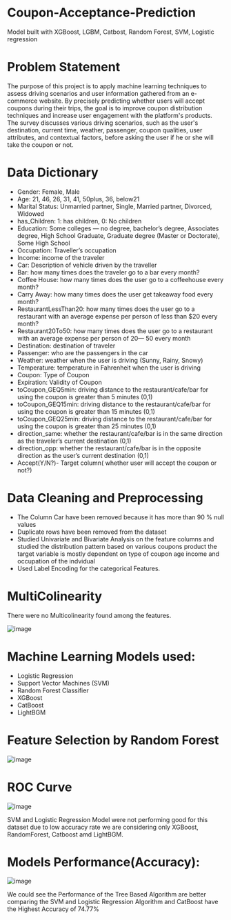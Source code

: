 # Coupon-Acceptance-Prediction
Model built with XGBoost, LGBM, Catbost, Random Forest, SVM, Logistic regression

# Problem Statement
The purpose of this project is to apply machine learning techniques to assess driving scenarios and user information gathered from an e-commerce website. By precisely predicting whether users will accept coupons during their trips, the goal is to improve coupon distribution techniques and increase user engagement with the platform's products.
 The survey discusses various driving scenarios, such as the user's destination, current time, weather, passenger, coupon qualities, user attributes, and contextual factors, before asking the user if he or she will take the coupon or not.

 # Data Dictionary

- Gender: Female, Male
- Age: 21, 46, 26, 31, 41, 50plus, 36, below21
- Marital Status: Unmarried partner, Single, Married partner, Divorced, Widowed
- has_Children: 1: has children, 0: No children
- Education: Some colleges — no degree, bachelor’s degree, Associates degree, High School Graduate, Graduate degree (Master or Doctorate), Some High School
- Occupation: Traveller’s occupation
- Income: income of the traveler
- Car: Description of vehicle driven by the traveller
- Bar: how many times does the traveler go to a bar every month?
- Coffee House: how many times does the user go to a coffeehouse every month?
- Carry Away: how many times does the user get takeaway food every month?
- RestaurantLessThan20: how many times does the user go to a restaurant with an average expense per person of less than $20 every month?
- Restaurant20To50: how many times does the user go to a restaurant with an average expense per person of  20— 50 every month
- Destination: destination of traveler
- Passenger: who are the passengers in the car
- Weather: weather when the user is driving (Sunny, Rainy, Snowy)
- Temperature: temperature in Fahrenheit when the user is driving
- Coupon: Type of Coupon
- Expiration: Validity of Coupon
- toCoupon_GEQ5min: driving distance to the restaurant/cafe/bar for using the coupon is greater than 5 minutes (0,1)
- toCoupon_GEQ15min: driving distance to the restaurant/cafe/bar for using the coupon is greater than 15 minutes (0,1)
- toCoupon_GEQ25min: driving distance to the restaurant/cafe/bar for using the coupon is greater than 25 minutes (0,1)
- direction_same: whether the restaurant/cafe/bar is in the same direction as the traveler’s current destination (0,1)
- direction_opp: whether the restaurant/cafe/bar is in the opposite direction as the user’s current destination (0,1)
- Accept(Y/N?)- Target column( whether user will accept the coupon or not?)

# Data Cleaning and Preprocessing

- The Column Car have been removed because it has more than 90 % null values
- Duplicate rows have been removed from the dataset
- Studied Univariate and Bivariate Analysis on the feature columns and studied the distribution pattern based on various coupons product the target variable is mostly dependent on type of coupon age  income and occupation of the indvidual
- Used Label Encoding for the categorical Features.

# MultiColinearity

There were no Multicolinearity found among the features.

![image](https://github.com/user-attachments/assets/9b8d8c3c-69c2-4f47-b921-c3c5aa83ce54)

# Machine Learning Models used:
- Logistic Regression
- Support Vector Machines (SVM)
- Random Forest Classifier
- XGBoost
- CatBoost
- LightBGM

# Feature Selection by Random Forest

![image](https://github.com/user-attachments/assets/8e431819-d860-41c1-83a1-5e6a80798954)


# ROC Curve

![image](https://github.com/user-attachments/assets/fddf9d28-6a6c-4cba-9efe-1fce065517cd)

SVM and Logistic Regression Model were not performing good for this dataset due to low accuracy rate we are considering only XGBoost, RandomForest, Catboost amd LightBGM.

# Models Performance(Accuracy):

![image](https://github.com/user-attachments/assets/434f4a13-2458-4de4-bce6-4c4f7379e909)

We could see the Performance of the Tree Based Algorithm are better comparing the SVM and Logistic Regression Algorithm and CatBoost have the Highest Accuracy of 74.77%





